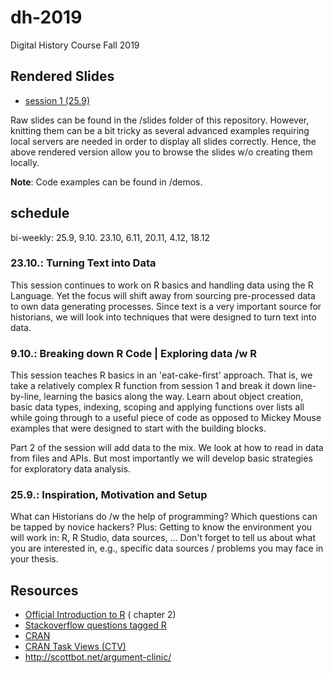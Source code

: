 # dh-2019
Digital History Course Fall 2019

## Rendered Slides

- [session 1 (25.9)](https://dh2019-session1.netlify.com)

Raw slides can be found in the /slides folder of this repository. However, knitting them can be a bit tricky
as several advanced examples requiring local servers are needed in order to display all slides correctly. Hence, the above rendered version allow you to browse the slides w/o creating them locally. 

**Note**: Code examples can be found in /demos. 


## schedule

bi-weekly: 25.9, 9.10. 23.10, 6.11, 20.11, 4.12, 18.12

### 23.10.: Turning Text into Data

This session continues to work on R basics and handling data using the R Language. Yet the focus will shift away from 
sourcing pre-processed data to own data generating processes. Since text is a very important source for historians, we 
will look into techniques that were designed to turn text into data. 


### 9.10.: Breaking down R Code | Exploring data /w R

This session teaches R basics in an 'eat-cake-first' approach. That is, we take a relatively complex R function from session 1 and break it down line-by-line, learning the basics along the way. Learn about object creation, basic data types, indexing, scoping and applying functions over lists all while going through to a useful piece of code as opposed to Mickey Mouse examples that were designed to start with the building blocks.

Part 2 of the session will add data to the mix. We look at how to read in data from files and APIs. But most importantly we will develop basic strategies for exploratory data analysis. 


### 25.9.: Inspiration, Motivation and Setup

What can Historians do /w the help of programming? Which questions can be tapped by novice hackers? 
Plus: Getting to know the environment you will work in: R, R Studio, data sources, ... 
Don't forget to tell us about what you are interested in, e.g., specific data sources / problems you may face in your thesis. 



## Resources 

- [Official Introduction to R](https://cran.r-project.org/doc/manuals/R-intro.pdf) ( chapter 2)
- [Stackoverflow questions tagged R](http://stackoverflow.com/questions/tagged/r)
- [CRAN](https://cran.r-project.org)
- [CRAN Task Views (CTV)](https://cran.r-project.org/web/views/)
- http://scottbot.net/argument-clinic/
